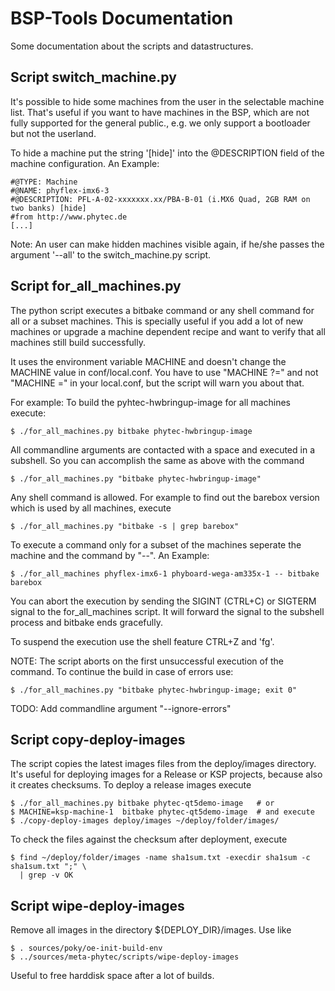
BSP-Tools Documentation
=======================

Some documentation about the scripts and datastructures.


Script switch_machine.py
------------------------

It's possible to hide some machines from the user in the selectable machine
list. That's useful if you want to have machines in the BSP, which are not
fully supported for the general public., e.g. we only support a bootloader but
not the userland.

To hide a machine put the string '[hide]' into the @DESCRIPTION field of the
machine configuration. An Example:

    #@TYPE: Machine
    #@NAME: phyflex-imx6-3
    #@DESCRIPTION: PFL-A-02-xxxxxxx.xx/PBA-B-01 (i.MX6 Quad, 2GB RAM on two banks) [hide]
    #from http://www.phytec.de
    [...]

Note: An user can make hidden machines visible again, if he/she passes the
argument '--all' to the switch_machine.py script.


Script for_all_machines.py
--------------------------

The python script executes a bitbake command or any shell command for all or a
subset machines. This is specially useful if you add a lot of new machines or
upgrade a machine dependent recipe and want to verify that all machines still
build successfully.

It uses the environment variable MACHINE and doesn't change the MACHINE value
in conf/local.conf. You have to use "MACHINE ?=" and not "MACHINE =" in your
local.conf, but the script will warn you about that.

For example: To build the pyhtec-hwbringup-image for all machines execute:

    $ ./for_all_machines.py bitbake phytec-hwbringup-image

All commandline arguments are contacted with a space and executed in a
subshell. So you can accomplish the same as above with the command

    $ ./for_all_machines.py "bitbake phytec-hwbringup-image"

Any shell command is allowed. For example to find out the barebox version which
is used by all machines, execute

    $ ./for_all_machines.py "bitbake -s | grep barebox"

To execute a command only for a subset of the machines seperate the machine and
the command by "--". An Example:

    $ ./for_all_machines phyflex-imx6-1 phyboard-wega-am335x-1 -- bitbake barebox

You can abort the execution by sending the SIGINT (CTRL+C) or SIGTERM signal to
the for_all_machines script. It will forward the signal to the subshell process
and bitbake ends gracefully.

To suspend the execution use the shell feature CTRL+Z and 'fg'.

NOTE: The script aborts on the first unsuccessful execution of the command. To
continue the build in case of errors use:

    $ ./for_all_machines.py "bitbake phytec-hwbringup-image; exit 0"

TODO: Add commandline argument "--ignore-errors"


Script copy-deploy-images
-------------------------

The script copies the latest images files from the deploy/images directory.
It's useful for deploying images for a Release or KSP projects, because also it
creates checksums.  To deploy a release images execute

    $ ./for_all_machines.py bitbake phytec-qt5demo-image   # or
    $ MACHINE=ksp-machine-1  bitbake phytec-qt5demo-image  # and execute
    $ ./copy-deploy-images deploy/images ~/deploy/folder/images/

To check the files against the checksum after deployment, execute

    $ find ~/deploy/folder/images -name sha1sum.txt -execdir sha1sum -c sha1sum.txt ";" \
      | grep -v OK



Script wipe-deploy-images
-------------------------

Remove all images in the directory ${DEPLOY_DIR}/images. Use like

    $ . sources/poky/oe-init-build-env
    $ ../sources/meta-phytec/scripts/wipe-deploy-images

Useful to free harddisk space after a lot of builds.
